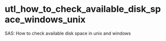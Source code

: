 # utl_how_to_check_available_disk_space_windows_unix
SAS: How to check available disk space in unix and windows
